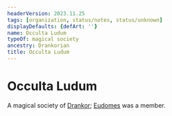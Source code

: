 ```yaml
---
headerVersion: 2023.11.25
tags: [organization, status/notes, status/unknown]
displayDefaults: {defArt: ''}
name: Occulta Ludum
typeOf: magical society
ancestry: Drankorian
title: Occulta Ludum
---
```

# Occulta Ludum

A magical society of [Drankor](<../../history/drankorian-era/drankor.md>); [Eudomes](<../../people/historical-figures/eudomes.md>) was a member. 